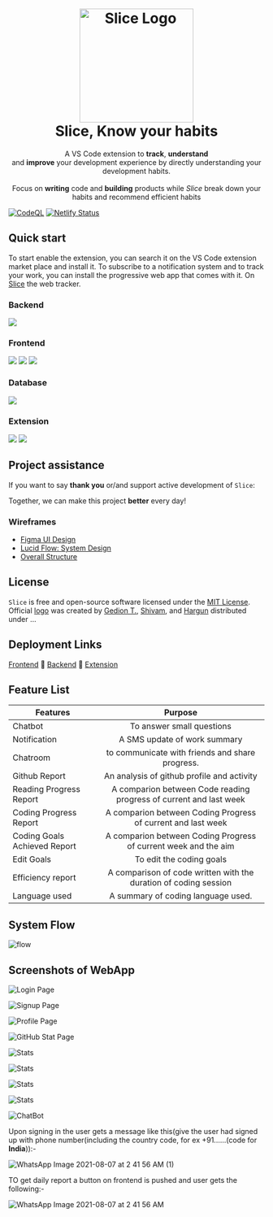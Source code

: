 <h1 align="center">
  <img src="https://i.im.ge/2021/07/27/DBVLX.png" alt="Slice Logo" width="224px"/><br/>
  Slice, Know your habits
</h1>
<p align="center">A VS Code extension to <b>track</b>, <b>understand</b> <br/>and <b>improve</b> your development experience by directly understanding your development habits.<br/><br/>Focus on <b>writing</b> code and <b>building</b> products while <em>Slice</em> break down your habits and recommend efficient habits</p>


[![CodeQL](https://github.com/GedionT/Slice/actions/workflows/codeql-analysis.yml/badge.svg?branch=master)](https://github.com/GedionT/Slice/actions/workflows/codeql-analysis.yml) 
[![Netlify Status](https://api.netlify.com/api/v1/badges/f050968e-d9bd-4f9e-9a15-f7f513129c0a/deploy-status)](https://app.netlify.com/sites/suspicious-shannon-ba26b1/deploys)

## Quick start

To start enable the extension, you can search it on the VS Code extension market place and install it. To subscribe to a notification system and to track your work, you can install the progressive web app that comes with it. On [Slice](https://slice.tech) the web tracker.

### Backend
<img src="https://img.shields.io/badge/Node.js-339933?style=for-the-badge&logo=nodedotjs&logoColor=white">  

### Frontend
<img src="https://img.shields.io/badge/HTML5-E34F26?style=for-the-badge&logo=html5&logoColor=white"> <img src="https://img.shields.io/badge/CSS3-1572B6?style=for-the-badge&logo=css3&logoColor=white"> <img src="https://img.shields.io/badge/React-20232A?style=for-the-badge&logo=react&logoColor=61DAFB">

### Database
<img src="https://img.shields.io/badge/MongoDB-4EA94B?style=for-the-badge&logo=mongodb&logoColor=white">

### Extension
<img src="https://img.shields.io/badge/Node.js-339933?style=for-the-badge&logo=nodedotjs&logoColor=white"> <img src="https://camo.githubusercontent.com/f465ef06b34e97927e9db4c421b277d7034c37b9c3051f526d42822da076e7e2/68747470733a2f2f696d672e736869656c64732e696f2f62616467652f2d56535f436f64652d3030374143433f7374796c653d666f722d7468652d6261646765266c6f676f3d76697375616c2d73747564696f2d636f6465266c6f676f436f6c6f723d7768697465">


## Project assistance

If you want to say **thank you** or/and support active development of `Slice`:

Together, we can make this project **better** every day!

### Wireframes 

- [Figma UI Design](https://www.figma.com/file/cul71mDT37gGNMhBuG5dtr/Untitled?node-id=0%3A1)
- [Lucid Flow: System Design](https://lucid.app/lucidchart/c3d9fee3-0123-42c8-b444-9bda69299d81/edit?viewport_loc=-16%2C-322%2C2413%2C1101%2C0_0&shared=true)
- [Overall Structure](https://lucid.app/lucidchart/f1801f87-51e6-4ba5-8dd9-16e108216c25/edit?page=0_0#)

## License

`Slice` is free and open-source software licensed under the [MIT License](https://github.com/GedionT/Slice/blob/master/LICENSE). Official [logo](https://github.com) was created by [Gedion T.](https://github.com/GedionT), [Shivam](https://github.com/shivamsouravjha), and [Hargun](https://github.com/hkaur008.com) distributed under ... 

## Deployment Links
 [Frontend](https://microteams.tech/) 🔹 [Backend](https://slice--back.herokuapp.com/) 🔹 [Extension](https://github.com/GedionT/Slice/tree/master/Extension)


## Feature List

| Features      |            Purpose        | 
| ------------- |:-------------------------:| 
| Chatbot       | To answer small questions |
| Notification  | A SMS update of work summary|  
| Chatroom | to communicate with friends and share progress.      |   
| Github Report | An analysis of github profile and activity |   
| Reading Progress Report | A comparion between Code reading progress of current and last week      |   
| Coding Progress Report | A comparion between Coding Progress of current and last week      |   
| Coding Goals Achieved Report | A comparion between Coding Progress of current week and the aim    |   
| Edit Goals |To edit the coding goals      |   
| Efficiency report |A comparison of code written with the duration of coding session     |   
| Language used |A summary of coding language used.    |   

## System Flow

![flow](https://user-images.githubusercontent.com/26666155/129299739-e3f7ea08-58e7-43a7-8b08-fa9f59142542.png)

## Screenshots of WebApp

![Login Page](https://user-images.githubusercontent.com/60891544/128580469-8ded6466-d82a-4e5a-aefc-d7e254f7eab5.png)

![Signup Page](https://user-images.githubusercontent.com/60891544/128580487-2c97bc91-daa2-4b85-b14c-a03d8d4d73bd.png)

![Profile Page](https://user-images.githubusercontent.com/60891544/128580430-f7046355-9e61-401e-9f25-749f266a3957.png)

![GitHub Stat Page](https://user-images.githubusercontent.com/60891544/128579930-6742252e-3335-4d88-8472-16d04699d3a4.png)

![Stats](https://user-images.githubusercontent.com/60891544/128580364-f9bcaf83-52d6-436e-94e0-eba1ce43ef4c.png)

![Stats](https://user-images.githubusercontent.com/60891544/128580396-5f63330f-cabb-4b0a-b2f5-13e0cba9c86f.png)

![Stats](https://user-images.githubusercontent.com/60891544/128580405-c50f566f-88b9-40a8-b4c2-b5a7971ab5f4.png)

![Stats](https://user-images.githubusercontent.com/60891544/128580419-fcbb35c8-c776-45cc-823f-8ba8e9c08eb5.png)

![ChatBot](https://user-images.githubusercontent.com/60891544/128580449-cec3b8a9-e143-468d-ac18-0297976d28a9.png)


Upon signing in the user gets a message like this(give the user had signed up with phone number(including the country code, for ex +91......(code for **India**)):-

![WhatsApp Image 2021-08-07 at 2 41 56 AM (1)](https://user-images.githubusercontent.com/60891544/128572254-f14ab259-60df-43f7-8789-5611438b6151.jpeg)

TO get daily report a button on frontend is pushed and user gets the following:-


![WhatsApp Image 2021-08-07 at 2 41 56 AM](https://user-images.githubusercontent.com/60891544/128572261-63f580ee-bfaf-47d7-b6ce-b015318c8c26.jpeg)

